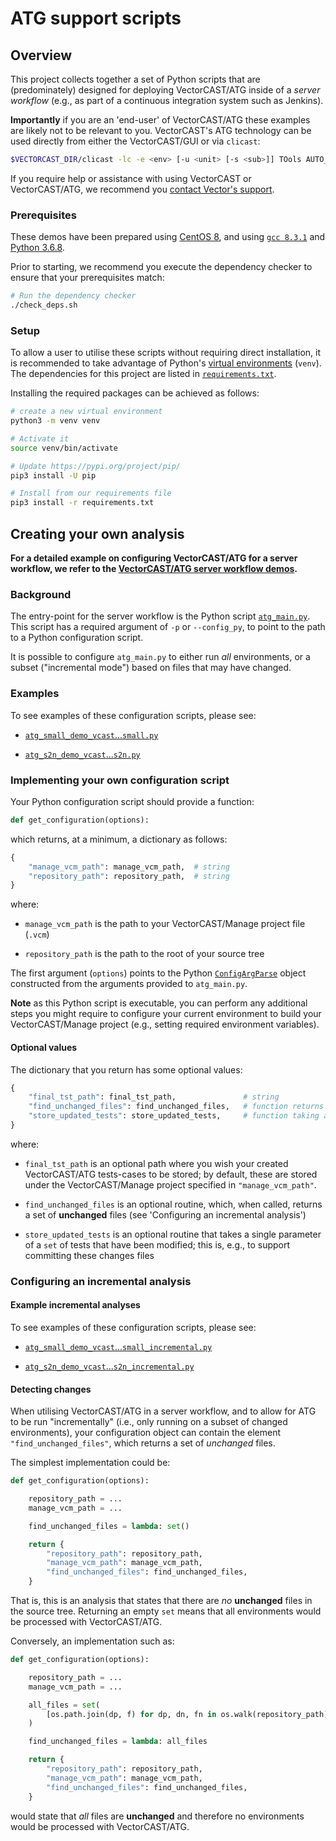 # ATG support scripts

## Overview

This project collects together a set of Python scripts that are (predominately) designed for deploying VectorCAST/ATG inside of a _server workflow_ (e.g., as part of a continuous integration system such as Jenkins).

**Importantly** if you are an 'end-user' of VectorCAST/ATG these examples are likely not to be relevant to you. VectorCAST's ATG technology can be used directly from either the VectorCAST/GUI or via `clicast`:

```bash
$VECTORCAST_DIR/clicast -lc -e <env> [-u <unit> [-s <sub>]] TOols AUTO_Atg_test_generation <outputfile>
```

If you require help or assistance with using VectorCAST or VectorCAST/ATG, we recommend you [contact Vector's support](mailto:support@vector.com).

### Prerequisites

These demos have been prepared using [CentOS 8](https://www.centos.org/download/), and using [`gcc 8.3.1`](https://gcc.gnu.org/gcc-8/) and [Python 3.6.8](https://www.python.org/downloads/release/python-368/).

Prior to starting, we recommend you execute the dependency checker to ensure that your prerequisites match:

```bash
# Run the dependency checker
./check_deps.sh
```

### Setup

To allow a user to utilise these scripts without requiring direct installation, it is recommended to take advantage of Python's [virtual environments](https://docs.python.org/3/tutorial/venv.html) (`venv`). The dependencies for this project are listed in [`requirements.txt`](requirements.txt).

Installing the required packages can be achieved as follows:

```bash
# create a new virtual environment
python3 -m venv venv

# Activate it
source venv/bin/activate

# Update https://pypi.org/project/pip/
pip3 install -U pip

# Install from our requirements file
pip3 install -r requirements.txt
```

## Creating your own analysis

**For a detailed example on configuring VectorCAST/ATG for a server workflow, we refer to the [VectorCAST/ATG server workflow demos](https://github.com/VectorSoftwareRI/atg_demo).**

### Background

The entry-point for the server workflow is the Python script [`atg_main.py`](atg_main.py). This script has a required argument of `-p` or `--config_py`, to point to the path to a Python configuration script.

It is possible to configure `atg_main.py` to either run *all* environments, or a subset ("incremental mode") based on files that may have changed.

### Examples

To see examples of these configuration scripts, please see:

* [`atg_small_demo_vcast`...`small.py`](https://github.com/VectorSoftwareRI/atg_small_demo_vcast/blob/master/atg_configuration/small.py)

* [`atg_s2n_demo_vcast`...`s2n.py`](https://github.com/VectorSoftwareRI/atg_s2n_demo_vcast/blob/master/atg_configuration/s2n.py)

### Implementing your own configuration script

Your Python configuration script should provide a function:

```python
def get_configuration(options):
```

which returns, at a minimum, a dictionary as follows:

```python
{
    "manage_vcm_path": manage_vcm_path,  # string
    "repository_path": repository_path,  # string
}
```

where:

* `manage_vcm_path` is the path to your VectorCAST/Manage project file (`.vcm`)

* `repository_path` is the path to the root of your source tree

The first argument (`options`) points to the Python [`ConfigArgParse`](https://pypi.org/project/ConfigArgParse) object constructed from the arguments provided to `atg_main.py`.

**Note** as this Python script is executable, you can perform any additional steps you might require to configure your current environment to build your VectorCAST/Manage project (e.g., setting required environment variables).

#### Optional values

The dictionary that you return has some optional values:

```python
{
    "final_tst_path": final_tst_path,               # string
    "find_unchanged_files": find_unchanged_files,   # function returns a set
    "store_updated_tests": store_updated_tests,     # function taking a set
}
```

where:

* `final_tst_path` is an optional path where you wish your created VectorCAST/ATG tests-cases to be stored; by default, these are stored under the VectorCAST/Manage project specified in `"manage_vcm_path"`.

* `find_unchanged_files` is an optional routine, which, when called, returns a set of **unchanged** files (see 'Configuring an incremental analysis')

* `store_updated_tests` is an optional routine that takes a single parameter of a `set` of tests that have been modified; this is, e.g., to support committing these changes files

### Configuring an incremental analysis

#### Example incremental analyses

To see examples of these configuration scripts, please see:

* [`atg_small_demo_vcast`...`small_incremental.py`](https://github.com/VectorSoftwareRI/atg_small_demo_vcast/blob/master/atg_configuration/small_incremental.py)

* [`atg_s2n_demo_vcast`...`s2n_incremental.py`](https://github.com/VectorSoftwareRI/atg_s2n_demo_vcast/blob/master/atg_configuration/s2n_incremental.py)

#### Detecting changes

When utilising VectorCAST/ATG in a server workflow, and to allow for ATG to be run "incrementally" (i.e., only running on a subset of changed environments), your configuration object can contain the element `"find_unchanged_files"`, which returns a set of *unchanged* files.

The simplest implementation could be:

```python
def get_configuration(options):

    repository_path = ...
    manage_vcm_path = ...

    find_unchanged_files = lambda: set()

    return {
        "repository_path": repository_path,
        "manage_vcm_path": manage_vcm_path,
        "find_unchanged_files": find_unchanged_files,
    }

```

That is, this is an analysis that states that there are _no_ **unchanged** files in the source tree. Returning an empty `set` means that all environments would be processed with VectorCAST/ATG.

Conversely, an implementation such as:

```python
def get_configuration(options):

    repository_path = ...
    manage_vcm_path = ...

    all_files = set(
        [os.path.join(dp, f) for dp, dn, fn in os.walk(repository_path) for f in fn]
    )

    find_unchanged_files = lambda: all_files

    return {
        "repository_path": repository_path,
        "manage_vcm_path": manage_vcm_path,
        "find_unchanged_files": find_unchanged_files,
    }

```

would state that _all_ files are **unchanged** and therefore no environments would be processed with VectorCAST/ATG.

